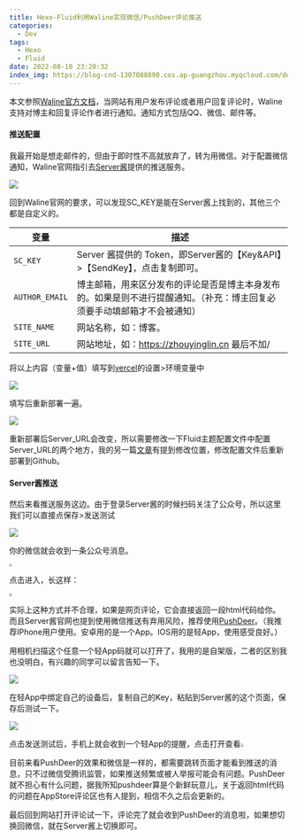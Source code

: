 ```yaml
---
title: Hexo-Fluid利用Waline实现微信/PushDeer评论推送
categories:
  - Dev
tags:
  - Hexo
  - Fluid
date: 2022-08-10 23:20:32
index_img: https://blog-cnd-1307088890.cos.ap-guangzhou.myqcloud.com/download-16601251561781.png
---
```


<!-- more -->
<!-- categories:Dev、Ops、Study、Sth、News-->
<!-- tags: 
Python、MySQL、LeetCode、机器学习、Linux、Big Data、Java、BlockChain、Docker、Web 、分布式、
Maven、数据结构、JVM、JavaScript、Crontab、Shell、Ubuntu、VPN、NodeJS、String、VM、Hadoop、
Life、树莓派、Git、Hexo
 -->
本文参照[Waline官方文档](https://waline.js.org/guide/server/notification.html)，当网站有用户发布评论或者用户回复评论时，Waline支持对博主和回复评论作者进行通知。通知方式包括QQ、微信、邮件等。

#### 推送配置

我最开始是想走邮件的，但由于即时性不高就放弃了，转为用微信。对于配置微信通知，Waline官网指引去[Server酱](https://sct.ftqq.com/)提供的推送服务。

![](https://blog-cnd-1307088890.cos.ap-guangzhou.myqcloud.com/image-20220810230512312.png)



回到Waline官网的要求，可以发现SC_KEY是能在Server酱上找到的，其他三个都是自定义的。

| 变量           | 描述                                                         |
| -------------- | ------------------------------------------------------------ |
| `SC_KEY`       | Server 酱提供的 Token，即Server酱的【Key&API】>【SendKey】，点击复制即可。 |
| `AUTHOR_EMAIL` | 博主邮箱，用来区分发布的评论是否是博主本身发布的。如果是则不进行提醒通知。（补充：博主回复必须要手动填邮箱才不会被通知） |
| `SITE_NAME`    | 网站名称，如：博客。                                         |
| `SITE_URL`     | 网站地址，如：https://zhouyinglin.cn  最后不加/              |



将以上内容（变量+值）填写到[vercel](https://vercel.com/)的设置>环境变量中

![](https://blog-cnd-1307088890.cos.ap-guangzhou.myqcloud.com/image-20220810225550230.png)



填写后重新部署一遍。

![](https://blog-cnd-1307088890.cos.ap-guangzhou.myqcloud.com/image-20220810225723023.png)

重新部署后Server_URL会改变，所以需要修改一下Fluid主题配置文件中配置Server_URL的两个地方，我的另一篇[文章](https://zhouyinglin.cn/2022/08/10/Hexo-Fluid-主题添加-Waline-评论系统/#HTML-引入-客户端)有提到修改位置，修改配置文件后重新部署到Github。

#### Server酱推送

然后来看推送服务这边。由于登录Server酱的时候扫码关注了公众号，所以这里我们可以直接点保存>发送测试

![](https://blog-cnd-1307088890.cos.ap-guangzhou.myqcloud.com/image-20220810230352735.png)

你的微信就会收到一条公众号消息。

<img src="https://blog-cnd-1307088890.cos.ap-guangzhou.myqcloud.com/IMG_9591.jpg" style="zoom: 33%;" />

点击进入，长这样：

<img src="https://blog-cnd-1307088890.cos.ap-guangzhou.myqcloud.com/IMG_F4B4DF536CAB-1.jpeg" style="zoom:33%;" />

实际上这种方式并不合理，如果是网页评论，它会直接返回一段html代码给你。而且Server酱官网也提到使用微信推送有弃用风险，推荐使用[PushDeer](http://www.pushdeer.com)。（我推荐IPhone用户使用。安卓用的是一个App。IOS用的是轻App，使用感受良好。）

用相机扫描这个任意一个轻App码就可以打开了，我用的是自架版，二者的区别我也没明白，有兴趣的同学可以留言告知一下。

![](https://blog-cnd-1307088890.cos.ap-guangzhou.myqcloud.com/image-20220810231308063.png)

在轻App中绑定自己的设备后，复制自己的Key，粘贴到Server酱的这个页面，保存后测试一下。

![](https://blog-cnd-1307088890.cos.ap-guangzhou.myqcloud.com/image-20220810231455665.png)

点击发送测试后，手机上就会收到一个轻App的提醒，点击打开查看<img src="https://blog-cnd-1307088890.cos.ap-guangzhou.myqcloud.com/IMG_9595.png" style="zoom:33%;" />

目前来看PushDeer的效果和微信是一样的，都需要跳转页面才能看到推送的消息，只不过微信受腾讯监管，如果推送频繁或被人举报可能会有问题。PushDeer就不担心有什么问题，据我所知pushdeer算是个新鲜玩意儿，关于返回html代码的问题在AppStore评论区也有人提到，相信不久之后会更新的。

最后回到网站打开评论试一下，评论完了就会收到PushDeer的消息啦，如果想切换回微信，就在Server酱上切换即可。
